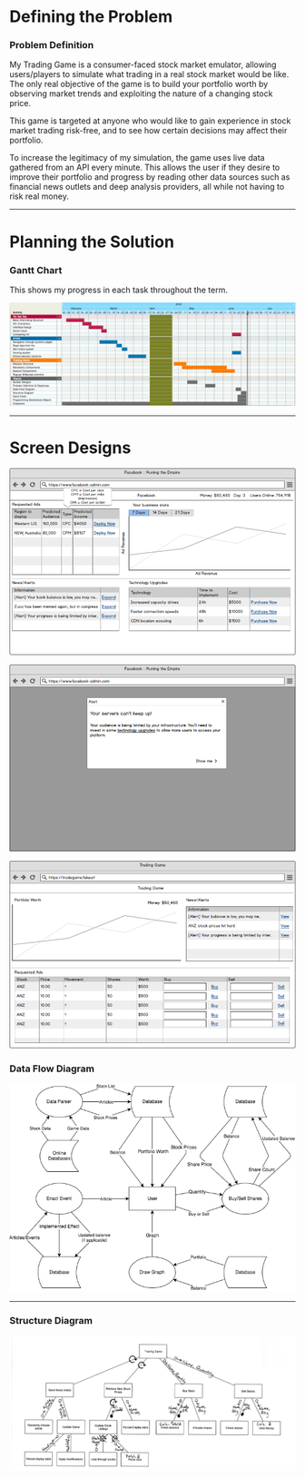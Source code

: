 # Defining the Problem

### Problem Definition

My Trading Game is a consumer-faced stock market emulator, allowing users/players to simulate what trading in a real stock market would be like. The only real objective of the game is to build your portfolio worth by observing market trends and exploiting the nature of a changing stock price.

This game is targeted at anyone who would like to gain experience in stock market trading risk-free, and to see how certain decisions may affect their portfolio. 

To increase the legitimacy of my simulation, the game uses live data gathered from an API every minute. This allows the user if they desire to improve their portfolio and progress by reading other data sources such as financial news outlets and deep analysis providers, all while not having to risk real money.

---

# Planning the Solution 

### Gantt Chart

This shows my progress in each task throughout the term.

![Full size available in diagrams/img/gantt.png](diagrams/img/gantt.png)

---

# Screen Designs

![Main Page v1](screendesigns/mp.png)

![Event Modal](screendesigns/news.png)

![Main Page v2](screendesigns/mp2.png)


### Data Flow Diagram

![Full size available in diagrams/img/dfd.png](diagrams/img/dfd.png)

---

### Structure Diagram

![Full size available in diagrams/img/sd.png](diagrams/img/sd.png)

